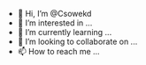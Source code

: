 - 👋 Hi, I’m @Csowekd
- 👀 I’m interested in ...
- 🌱 I’m currently learning ...
- 💞️ I’m looking to collaborate on ...
- 📫 How to reach me ...

<!---
Csowekd/Csowekd is a ✨ special ✨ repository because its `README.md` (this file) appears on your GitHub profile.
You can click the Preview link to take a look at your changes.
--->
